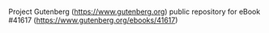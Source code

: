 Project Gutenberg (https://www.gutenberg.org) public repository for eBook #41617 (https://www.gutenberg.org/ebooks/41617)
